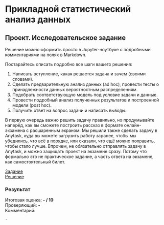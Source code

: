 # Прикладной статистический анализ данных
## Проект. Исследовательское задание

Решение можно оформить просто в Jupyter-ноутбуке с подробными комментариями на полях в Markdown.

Постарайтесь описать подробно все шаги вашего решения:
1. Написать вступление, какая решается задача и зачем (своими словами).
2. Сделать предварительную анализ данных (ad hoc), провести тесты о принадлежности данных вероятностным распределениям.
3. Подобрать соответствующую модель под условие задачи и данные.
4. Провести подробный анализ полученных результатов и построенной модели (post hoc).
5. Получить ответ на вопрос задачи и написать выводы.

В первую очередь важно решить задачу правильно, но продумывайте наперёд, как вы сможете построить рассказ в формате онлайн-экзамена с расшаренным экраном. Мы решили также сделать задачу в Anytask, куда вы можете загрузить работу заранее, чтобы мы убедились, что всё в порядке, или сказали, что ещё можно поправить, чтобы стало лучше. Впрочем, не обязательно отправлять задачу в Anytask, и можно защищать проект на экзамене сразу. Потому что формально это не практическое задание, а часть ответа на экзамене, как самостоятельный билет.

[Задание](task.pdf)   
[Решение](project_Nikolay_Korolev.ipynb)  

### Результат
Итоговая оценка: **- / 10**  
Проверяющий: **-**  
Комментарий:
```
-
```
